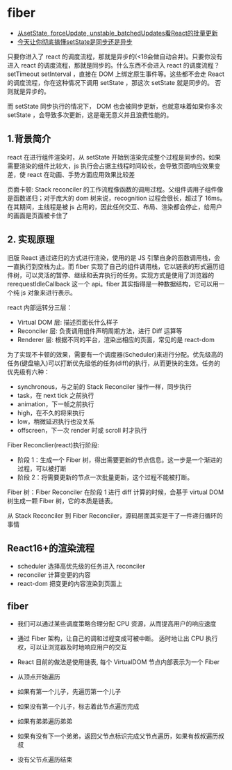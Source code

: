 # fiber

- [从setState, forceUpdate, unstable_batchedUpdates看React的批量更新](https://juejin.cn/post/6844903886407352334?from=search-suggest)
- [今天让你彻底搞懂setState是同步还是异步](https://zhuanlan.zhihu.com/p/350332132)

只要你进入了 react 的调度流程，那就是异步的(<18会做自动合并)。只要你没有进入 react 的调度流程，那就是同步的。什么东西不会进入 react 的调度流程？ setTimeout setInterval ，直接在 DOM 上绑定原生事件等。这些都不会走 React 的调度流程，你在这种情况下调用 setState ，那这次 setState 就是同步的。 否则就是异步的。

而 setState 同步执行的情况下， DOM 也会被同步更新，也就意味着如果你多次 setState ，会导致多次更新，这是毫无意义并且浪费性能的。

## 1.背景简介

react 在进行组件渲染时，从 setState 开始到渲染完成整个过程是同步的。如果需要渲染的组件比较大，js 执行会占据主线程时间较长，会导致页面响应效果变差，使 react 在动画、手势方面应用效果比较差

页面卡顿: Stack reconciler 的工作流程像函数的调用过程。父组件调用子组件像是函数递归；对于庞大的 dom 树来说，recognition 过程会很长，超过了 16ms。在其期间，主线程是被 js 占用的，因此任何交互、布局、渲染都会停止，给用户的画面是页面被卡住了

## 2. 实现原理

旧版 React 通过递归的方式进行渲染，使用的是 JS 引擎自身的函数调用栈，会一直执行到空栈为止。而 fiber 实现了自己的组件调用栈，它以链表的形式遍历组件树，可以灵活的暂停、继续和丢弃执行的任务。实现方式是使用了浏览器的 rerequestIdleCallback 这一个 api。fiber 其实指得是一种数据结构，它可以用一个纯 js 对象来进行表示。

react 内部运转分三层：

- Virtual DOM 层: 描述页面长什么样子
- Reconciler 层: 负责调用组件声明周期方法，进行 Diff 运算等
- Renderer 层: 根据不同的平台，渲染出相应的页面，常见的是 react-dom

为了实现不卡顿的效果，需要有一个调度器(Scheduler)来进行分配。优先级高的任务(键盘输入)可以打断优先级低的任务(diff)的执行，从而更快的生效。任务的优先级有六种：

- synchronous，与之前的 Stack Reconciler 操作一样，同步执行
- task，在 next tick 之前执行
- animation，下一帧之前执行
- high，在不久的将来执行
- low，稍微延迟执行也没关系
- offscreen，下一次 render 时或 scroll 时才执行

Fiber Reconclier(react)执行阶段:

- 阶段 1：生成一个 Fiber 树，得出需要更新的节点信息。这一步是一个渐进的过程，可以被打断
- 阶段 2：将需要更新的节点一次批量更新，这个过程不能被打断。

Fiber 树：Fiber Reconciler 在阶段 1 进行 diff 计算的时候，会基于 virtual DOM 树生成一颗 Fiber 树，它的本质是链表。

从 Stack Reconciler 到 Fiber Reconciler，源码层面其实是干了一件递归循环的事情

## React16+的渲染流程

- scheduler 选择高优先级的任务进入 reconciler
- reconciler 计算变更的内容
- react-dom 把变更的内容渲染到页面上

## fiber

- 我们可以通过某些调度策略合理分配 CPU 资源，从而提高用户的响应速度
- 通过 Fiber 架构，让自己的调和过程变成可被中断。 适时地让出 CPU 执行权，可以让浏览器及时地响应用户的交互

- React 目前的做法是使用链表, 每个 VirtualDOM 节点内部表示为一个 Fiber
- 从顶点开始遍历
- 如果有第一个儿子，先遍历第一个儿子
- 如果没有第一个儿子，标志着此节点遍历完成
- 如果有弟弟遍历弟弟
- 如果有没有下一个弟弟，返回父节点标识完成父节点遍历，如果有叔叔遍历叔叔
- 没有父节点遍历结束
